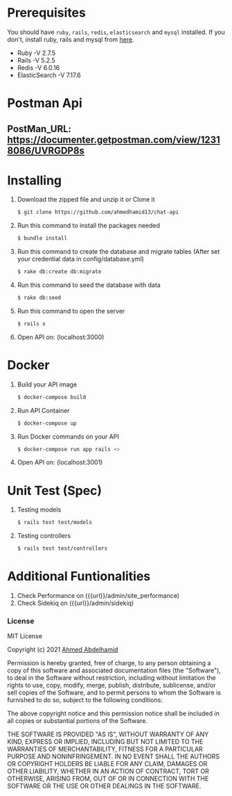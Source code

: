 # Prerequisites

You should have `ruby`, `rails`, `redis`, `elasticsearch` and `mysql` installed. If you don't, install ruby, rails and mysql from [here](https://gorails.com/setup/ubuntu/20.04).

- Ruby -V 2.7.5
- Rails -V 5.2.5
- Redis -V 6.0.16
- ElasticSearch -V 7.17.6

# Postman Api

## PostMan_URL: https://documenter.getpostman.com/view/12318086/UVRGDP8s
# Installing

1. Download the zipped file and unzip it or Clone it
   ```sh
   $ git clone https://github.com/ahmedhamid13/chat-api
   ```
2. Run this command to install the packages needed
   ```sh
   $ bundle install
   ```
3. Run this command to create the database and migrate tables (After set your credential data in config/database.yml)
   ```sh
   $ rake db:create db:migrate
   ```
4. Run this command to seed the database with data
   ```sh
   $ rake db:seed
   ```
5. Run this command to open the server
   ```sh
   $ rails s
   ```
6. Open API on: (localhost:3000)

# Docker

1. Build your API image
   ```sh
   $ docker-compose build
   ```
2. Run API Container
   ```sh
   $ docker-compose up
   ```
3. Run Docker commands on your API
   ```sh
   $ docker-compose run app rails <>
   ```
4. Open API on: (localhost:3001)

# Unit Test (Spec)

1. Testing models
   ```sh
   $ rails test test/models
   ```
2. Testing controllers
   ```sh
   $ rails test test/controllers
   ```

# Additional Funtionalities

1. Check Performance on ({{url}}/admin/site_performance)
1. Check Sidekiq on ({{url}}/admin/sidekiq)

### License

MIT License

Copyright (c) 2021 [Ahmed Abdelhamid](https://github.com/ahmedhamid13)

Permission is hereby granted, free of charge, to any person obtaining a copy of this software and associated documentation files (the "Software"), to deal in the Software without restriction, including without limitation the rights to use, copy, modify, merge, publish, distribute, sublicense, and/or sell copies of the Software, and to permit persons to whom the Software is furnished to do so, subject to the following conditions:

The above copyright notice and this permission notice shall be included in all copies or substantial portions of the Software.

THE SOFTWARE IS PROVIDED "AS IS", WITHOUT WARRANTY OF ANY KIND, EXPRESS OR IMPLIED, INCLUDING BUT NOT LIMITED TO THE WARRANTIES OF MERCHANTABILITY, FITNESS FOR A PARTICULAR PURPOSE AND NONINFRINGEMENT. IN NO EVENT SHALL THE AUTHORS OR COPYRIGHT HOLDERS BE LIABLE FOR ANY CLAIM, DAMAGES OR OTHER LIABILITY, WHETHER IN AN ACTION OF CONTRACT, TORT OR OTHERWISE, ARISING FROM, OUT OF OR IN CONNECTION WITH THE SOFTWARE OR THE USE OR OTHER DEALINGS IN THE SOFTWARE.
